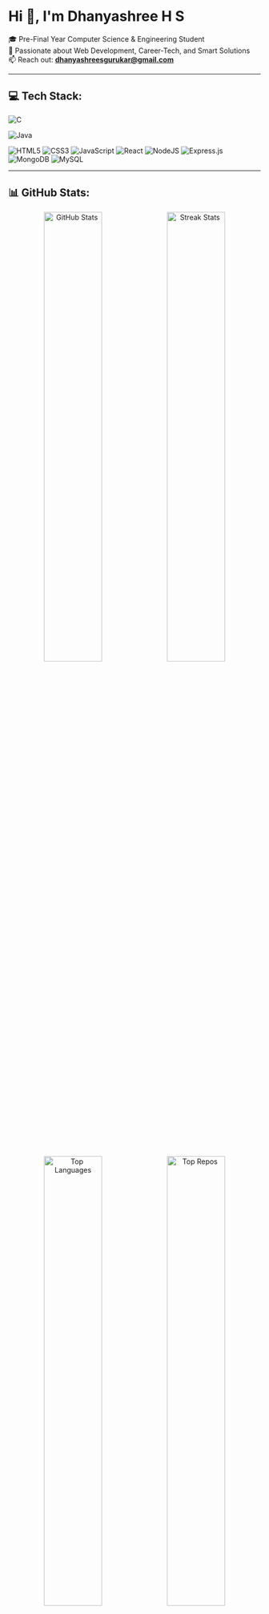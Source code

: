# Hi 👋, I'm **Dhanyashree H S**  
🎓 Pre-Final Year Computer Science & Engineering Student  
🌟 Passionate about Web Development, Career-Tech, and Smart Solutions  
📫 Reach out: **dhanyashreesgurukar@gmail.com**

---

## 💻 Tech Stack:
![C](https://img.shields.io/badge/c-%2300599C.svg?style=flat-square&logo=c&logoColor=white)

![Java](https://img.shields.io/badge/Java-ED8B00?style=flat-square&logo=java&logoColor=white)

![HTML5](https://img.shields.io/badge/html5-E34F26?style=flat-square&logo=html5&logoColor=white)
![CSS3](https://img.shields.io/badge/css3-1572B6?style=flat-square&logo=css3&logoColor=white)
![JavaScript](https://img.shields.io/badge/javascript-F7DF1E?style=flat-square&logo=javascript&logoColor=black)
![React](https://img.shields.io/badge/react-20232A?style=flat-square&logo=react&logoColor=61DAFB)
![NodeJS](https://img.shields.io/badge/node.js-339933?style=flat-square&logo=nodedotjs&logoColor=white)
![Express.js](https://img.shields.io/badge/express.js-404D59?style=flat-square)
![MongoDB](https://img.shields.io/badge/MongoDB-4EA94B?style=flat-square&logo=mongodb&logoColor=white)
![MySQL](https://img.shields.io/badge/mysql-4479A1?style=flat-square&logo=mysql&logoColor=white)

---

## 📊 GitHub Stats:
<p align="center">
  <img src="https://github-readme-stats.vercel.app/api?username=dhanyashree-gurukar&show_icons=true&theme=tokyonight&hide_border=false&count_private=true" alt="GitHub Stats" width="48%" />
  <img src="https://github-readme-streak-stats.herokuapp.com?user=dhanyashree-gurukar&theme=tokyonight&hide_border=false" alt="Streak Stats" width="48%" />
</p>

<p align="center">
  <img src="https://github-readme-stats.vercel.app/api/top-langs/?username=dhanyashree-gurukar&layout=compact&theme=tokyonight&hide_border=false" alt="Top Languages" width="48%" />
  <img src="https://github-contributor-stats.vercel.app/api?username=dhanyashree-gurukar&limit=5&theme=tokyonight&combine_all_yearly_contributions=true" alt="Top Repos" width="48%" />
</p>

---

## 🌐 Let's Connect!
[![Gmail](https://img.shields.io/badge/Gmail-D14836?style=flat-square&logo=gmail&logoColor=white)](mailto:dhanyashreesgurukar@gmail.com)

---


<!-- Designed with ❤️ using GPRM (https://gprm.itsvg.in) -->


<!--
**dhanyashree-gurukar/dhanyashree-gurukar** is a ✨ _special_ ✨ repository because its `README.md` (this file) appears on your GitHub profile.

Here are some ideas to get you started:

- 🔭 I’m currently working on ...
- 🌱 I’m currently learning ...
- 👯 I’m looking to collaborate on ...
- 🤔 I’m looking for help with ...
- 💬 Ask me about ...
- 📫 How to reach me: ...
- 😄 Pronouns: ...
- ⚡ Fun fact: ...
-->
